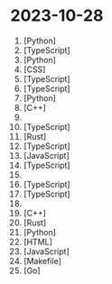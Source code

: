 # 2023-10-28

1. [](https://github.comundefined "The uncompromising Python code formatter") [Python]
2. [](https://github.comundefined "💯 Curated coding interview preparation materials for busy software engineers") [TypeScript]
3. [](https://github.comundefined "OpenAgents: An Open Platform for Language Agents in the Wild") [Python]
4. [](https://github.comundefined "经济学人(含音频)、纽约客、卫报、连线、大西洋月刊等英语杂志免费下载,支持epub、mobi、pdf格式, 每周更新") [CSS]
5. [](https://github.comundefined "The open-source React.js Autonomous LLM Agent") [TypeScript]
6. [](https://github.comundefined "Effortlessly discover API behaviour with a Chrome extension that automatically generates OpenAPI specifications in real time for any app or website") [TypeScript]
7. [](https://github.comundefined "A collective list of free APIs") [Python]
8. [](https://github.comundefined "GoogleTest - Google Testing and Mocking Framework") [C++]
9. [](https://github.comundefined "") 
10. [](https://github.comundefined "✨ Innovative and open-source visualization application that transforms various data formats, such as JSON, YAML, XML, CSV and more, into interactive graphs.") [TypeScript]
11. [](https://github.comundefined "A post-modern modal text editor.") [Rust]
12. [](https://github.comundefined "Learn Next.js Starter Code") [TypeScript]
13. [](https://github.comundefined "The React Framework") [JavaScript]
14. [](https://github.comundefined "Interactive roadmaps, guides and other educational content to help developers grow in their careers.") [TypeScript]
15. [](https://github.comundefined "The Startup CTO's Handbook, a book covering leadership, management and technical topics for leaders of software engineering teams") 
16. [](https://github.comundefined "Fluent UI web represents a collection of utilities, React components, and web components for building web applications.") [TypeScript]
17. [](https://github.comundefined "Component infrastructure and Material Design components for Angular") [TypeScript]
18. [](https://github.comundefined "This repository contains LeetCode articles which are very useful during the interview preparation.") 
19. [](https://github.comundefined "gpt4all: open-source LLM chatbots that you can run anywhere") [C++]
20. [](https://github.comundefined "An open source payments switch written in Rust to make payments fast, reliable and affordable") [Rust]
21. [](https://github.comundefined "Learn how to design large-scale systems. Prep for the system design interview. Includes Anki flashcards.") [Python]
22. [](https://github.comundefined "A list of SaaS, PaaS and IaaS offerings that have free tiers of interest to devops and infradev") [HTML]
23. [](https://github.comundefined "OpenZeppelin Contracts is a library for secure smart contract development.") [JavaScript]
24. [](https://github.comundefined "Clone this repo to build Frida") [Makefile]
25. [](https://github.comundefined "A Q&A platform software for teams at any scales. Whether it's a community forum, help center, or knowledge management platform, you can always count on Answer.") [Go]
